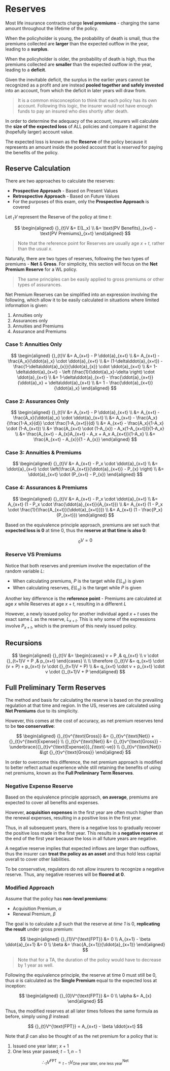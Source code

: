 # **Reserves**

Most life insurance contracts charge **level premiums** - charging the same amount throughout the lifetime of the policy.

When the policyholder is young, the probability of death is small, thus the premiums collected are **larger** than the expected outflow in the year, leading to a **surplus**.

When the policyholder is older, the probability of death is high, thus the premiums collected are **smaller** than the expected outflow in the year, leading to a **deficit**.

Given the inevitable deficit, the surplus in the earlier years cannot be recognized as a profit and are instead **pooled together and safely invested** into an account, from which the deficit in later years will draw from.

> It is a common misconception to think that each policy has its own account. Following this logic, the insurer would not have enough funds to pay an insured who dies shortly after death.

In order to determine the adequacy of the account, insurers will calculate the **size of the expected loss** of ALL policies and compare it against the (hopefully larger) account value.

The expected loss is known as the **Reserve** of the policy because it represents an amount inside the pooled account that is *reserved* for paying the benefits of the policy.

## **Reserve Calculation**

There are two approaches to calculate the reserves:

* **Prospective Approach** - Based on Present Values
* **Retrospective Approach** - Based on Future Values
* For the purposes of this exam, only the **Prospective Approach** is covered

Let ${}_{t}V$ represent the Reserve of the policy at time $t$:

$$
\begin{aligned}
    {}_{t}V
    &= E(L_x) \\
    &= \text{PV Benefits}_{x+t} - \text{PV Premiums}_{x+t}
\end{aligned}
$$

> Note that the reference point for Reserves are usually age $x+t$, rather than the usual $x$.

Naturally, there are two types of reserves, following the two types of premiums - **Net** & **Gross**. For simplicity, this section will focus on the **Net Premium Reserve** for a WL policy.

> The same principles can be easily applied to gross premiums or other types of assurances.

Net Premium Reserves can be simplified into an expression involving the following, which allow it to be easily calculated in situations where limited information is given:

1. Annuities only
2. Assurances only
3. Annuities and Premiums
4. Assurance and Premiums

### **Case 1: Annuities Only**

$$
\begin{aligned}
    {}_{t}V
    &= A_{x+t} - P \ddot{a}_{x+t} \\
    &= A_{x+t} - \frac{A_x}{\ddot{a}_x} \cdot \ddot{a}_{x+t} \\
    &= (1-\delta\ddot{a}_{x+t}) - \frac{1-\delta\ddot{a}_{x}}{\ddot{a}_{x}} \cdot \ddot{a}_{x+t} \\
    &= 1-\delta\ddot{a}_{x+t} - \left (\frac{1}{\ddot{a}_x}-\delta \right) \cdot \ddot{a}_{x+t} \\
    &= 1-\delta\ddot{a}_{x+t} - \frac{\ddot{a}_{x+t}}{\ddot{a}_x} + \delta\ddot{a}_{x+t} \\
    &= 1 - \frac{\ddot{a}_{x+t}}{\ddot{a}_x}
\end{aligned}
$$

### **Case 2: Assurances Only**

$$
\begin{aligned}
    {}_{t}V
    &= A_{x+t} - P \ddot{a}_{x+t} \\
    &= A_{x+t} - \frac{A_x}{\ddot{a}_x} \cdot \ddot{a}_{x+t} \\
    &= A_{x+t} - \frac{A_x}{\frac{1-A_x}{d}} \cdot \frac{1-A_{x+t}}{d} \\
    &= A_{x+t} - \frac{A_x}{1-A_x} \cdot (1-A_{x+t}) \\
    &= \frac{A_{x+t} \cdot (1-A_{x}) - A_x(1-A_{x+t})}{1-A_x} \\
    &= \frac{A_{x+t} - A_{x}A_{x+t} - A_x + A_x A_{x+t}}{1-A_x} \\
    &= \frac{A_{x+t} - A_{x}}{1 - A_{x}}
\end{aligned}
$$

### **Case 3: Annuities & Premiums**

$$
\begin{aligned}
    {}_{t}V
    &= A_{x+t} - P_x \cdot \ddot{a}_{x+t} \\
    &= \ddot{a}_{x+t} \cdot \left(\frac{A_{x+t}}{\ddot{a}_{x+t}} - P_{x} \right) \\
    &= \ddot{a}_{x+t} \cdot (P_{x+t} - P_{x})
\end{aligned}
$$

### **Case 4: Assurances & Premiums**

$$
\begin{aligned}
    {}_{t}V
    &= A_{x+t} - P_x \cdot \ddot{a}_{x+t} \\
    &= A_{x+t} (1 - P_x \cdot \frac{\ddot{a}_{x+t}}{A_{x+t}}) \\
    &= A_{x+t} (1 - P_x \cdot \frac{1}{\frac{A_{x+t}}{\ddot{a}_{x+t}}}) \\
    &= A_{x+t} (1 - \frac{P_x}{P_{x+t}})
\end{aligned}
$$

Based on the equivalence principle approach, premiums are set such that **expected loss is 0** at time 0, thus the **reserve at that time is also 0**:

$$
    {}_{0}V = 0
$$

### **Reserve VS Premiums**

Notice that both reserves and premium involve the expectation of the random variable $L$:

* When calculating premiums, $P$ is the target while $E(L_x)$ is given
* When calculating reserves, $E(L_x)$ is the target while $P$ is given

Another key difference is the **reference point** - Premiums are calculated at age $x$ while Reserves at age $x+t$, resulting in a different $L$

However, a newly issued policy for another individual aged $x+t$ uses the exact same $L$ as the reserve, $L_{x+t}$. This is why some of the expressions involve $P_{x+t}$, which is the premium of this newly issued policy.

## **Recursions**

$$
\begin{aligned}
    {}_{t}V
    &=
    \begin{cases}
        v + P ,& q_{x+t} \\
        v \cdot {}_{t+1}V + P ,& p_{x+t}
    \end{cases} \\
    \\
    \therefore
    {}_{t}V
    &= q_{x+t} \cdot (v + P) + p_{x+t} (v \cdot {}_{t+1}V + P) \\
    &= q_{x+t} \cdot v + p_{x+t} \cdot v \cdot {}_{t+1}V + P
\end{aligned}
$$

## **Full Preliminary Term Reserves**

The method and basis for calculating the reserve is based on the prevailing regulation at that time and region. In the US, reserves are calculated using **Net Premiums** due to its simplicity.

However, this comes at the cost of accuracy, as net premium reserves tend to be **too conservative**:

$$
\begin{aligned}
    {}_{t}v^{\text{Gross}} &= {}_{t}v^{\text{Net}} + {}_{t}v^{\text{Expense}} \\
    {}_{t}v^{\text{Net}} &= {}_{t}v^{\text{Gross}} - \underbrace{{}_{t}v^{\text{Expense}}}_{\text{-ve}} \\
    {}_{t}v^{\text{Net}} &\gt {}_{t}v^{\text{Gross}}
\end{aligned}
$$

In order to overcome this difference, the net premium approach is modified to better reflect actual experience while still retaining the benefits of using net premiums, known as the **Full Preliminary Term Reserves**.

### **Negative Expense Reserve**

Based on the equivalence principle approach, **on average**, premiums are expected to cover all benefits and expenses.

However, **acquisition expenses** in the first year are often much higher than the renewal expenses, resulting in a positive loss in the first year.

Thus, in all subsequent years, there is a negative loss to gradually recover the positive loss made in the first year. This results in a **negative reserve** at the end of the first year because the loss in all future years are negative.

A negative reserve implies that expected inflows are larger than outflows, thus the insurer can **treat the policy as an asset** and thus hold less capital overall to cover other liabilities.

To be conservative, regulators do not allow insurers to recognize a negative reserve. Thus, any negative reserves will be **floored at 0**.

### **Modified Approach**

Assume that the policy has **non-level premiums**:

* Acquisition Premium, $\alpha$
* Renewal Premium, $\beta$

The goal is to calculate a $\beta$ such that the reserve at *time 1* is 0, **replicating the result** under gross premium:

$$
\begin{aligned}
    {}_{1}V^{\text{FPT}} &= 0 \\
    A_{x+1} - \beta \ddot{a}_{x+1} &= 0 \\
    \beta &= \frac{A_{x+1}}{\ddot{a}_{x+1}}
\end{aligned}
$$

> Note that for a TA, the duration of the policy would have to decrease by 1 year as well.

Following the equivalence principle, the reserve at time 0 must still be 0, thus $\alpha$ is calculated as the **Single Premium** equal to the expected loss at inception:

$$
\begin{aligned}
    {}_{0}V^{\text{FPT}} &= 0 \\
    \alpha &= A_{x}
\end{aligned}
$$

Thus, the modified reserves at all later times follows the same formula as before, simply using $\beta$ instead:

$$
    {}_{t}V^{\text{FPT}} = A_{x+t} - \beta \ddot{x+t}
$$

Note that $\beta$ can also be thought of as the net premium for a policy that is:

1. Issued one year later; $x+1$
2. One less year passed; $t-1, n-1$

$$
    \therefore {}_{t}V^{\text{FPT}} = {}_{t-1}V^{\text{Net}}_{\text{One year later, one less year}}
$$
